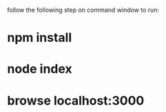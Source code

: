follow the following step on command window to run:
# npm install
# node index
# browse localhost:3000 
